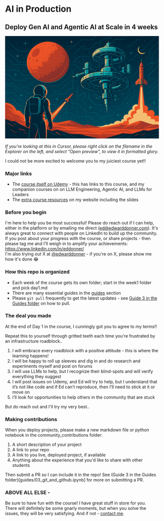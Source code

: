 # AI in Production

## Deploy Gen AI and Agentic AI at Scale in 4 weeks

![Course Image](assets/course.png)

_If you're looking at this in Cursor, please right click on the filename in the Explorer on the left, and select "Open preview", to view it in formatted glory._

I could not be more excited to welcome you to my juiciest course yet!!

### Major links

- The [course itself on Udemy](https://edwarddonner.com/2025/05/28/connecting-my-courses-become-an-llm-expert-and-leader/)  - this has links to this course, and my companion courses on on LLM Engineering, Agentic AI, and LLMs for Leaders
- The [extra course resources](https://edwarddonner.com/2025/09/15/ai-in-production-gen-ai-and-agentic-ai-on-aws-at-scale/) on my website including the slides

### Before you begin

I'm here to help you be most successful! Please do reach out if I can help, either in the platform or by emailing me direct (ed@edwarddonner.com). It's always great to connect with people on LinkedIn to build up the community. If you post about your progress with the course, or share projects - then please tag me and I'll weigh in to amplify your achievements:    
https://www.linkedin.com/in/eddonner/  
I'm also trying out X at [@edwarddonner](https://x.com/edwarddonner) - if you're on X, please show me how it's done 😂  

### How this repo is organized

- Each week of the course gets its own folder; start in the week1 folder and pick day1.md
- There are many essential guides in the [guides](guides/01_intro.ipynb) section
- Please `git pull` frequently to get the latest updates - see [Guide 3 in the Guides folder](guides/03_git_and_github.ipynb) on how to pull.


### The deal you made

At the end of Day 1 in the course, I cunningly got you to agree to my terms!!

Repeat this to yourself through gritted teeth each time you're frustrated by an infrastructure roadblock..

1. I will embrace every roadblock with a positive attitude - this is where the learning happens!
2. I will be happy to roll up sleeves and dig in and do research and experiments myself and post on forums
3. I will use LLMs to help, but I recognize their blind-spots and will verify everything they suggest
4. I will post issues on Udemy, and Ed will try to help, but I understand that it’s not like code and if Ed can’t reproduce, then I’ll need to stick at it or move on
5. I’ll look for opportunities to help others in the community that are stuck

But do reach out and I'll try my very best..

### Making contributions

When you deploy projects, please make a new markdown file or python notebook in the community_contributions folder:
1. A short description of your project
2. A link to your repo
3. A link to you live, deployed project, if available
4. Anything about the experience that you'd like to share with other students

Then submit a PR so I can include it in the repo! See (Guide 3 in the Guides folder)[guides/03_git_and_github.ipynb] for more on submitting a PR.

### ABOVE ALL ELSE -

Be sure to have fun with the course! I have great stuff in store for you. There will definitely be some gnarly moments, but when you solve the issues, they will be very satisfying. And if not - [contact me](https://www.linkedin.com/in/eddonner/).